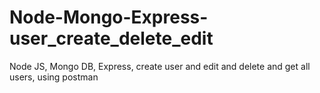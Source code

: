 # Node-Mongo-Express-user_create_delete_edit
Node JS, Mongo DB, Express,     create user and edit and delete and get all users,  using postman

